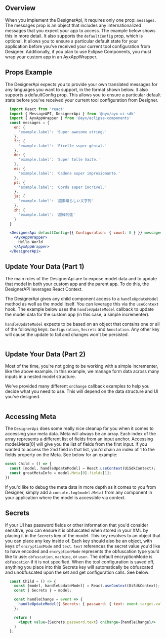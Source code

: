 ## Overview
When you implement the DesignerApi, it requires only one prop: `messages`. The messages prop is an object that includes any internationalized messages that you expect your app to access. The example below shows this in more detail. It also supports the `defaultConfig` prop, which is optional. It allows you to ensure a particular default state for your application before you've received your current tool configuration from Designer. Additionally, if you plan to use Eclipse Components, you must wrap your custom app in an AyxAppWrapper.

## Props Example
The DesignerApi expects you to provide your own translated messages for any languages you want to support, in the format shown below. It also supports a defaultConfig prop. This allows you to ensure a particular default state before you've received your current tool configuration from Designer.

``` jsx static
  import React from 'react'
  import { MessageAPI, DesignerApi } from '@ayx/ayx-ui-sdk'
  import { AyxAppWrapper } from '@ayx/eclipse-components'
  const messages = {
    en: {
      'example.label': 'Super awesome string.'
    },
    fr: {
      'example.label': 'Ficelle super génial.'
    },
    de: {
      'example.label': 'Super tolle Saite.'
    },
    es: {
      'example.label': 'Cadena super impresionante.'
    },
    pt: {
      'example.label': 'Corda super incrível.'
    },
    ja: {
      'example.label': '超素晴らしい文字列'
    },
    zh: {
      'example.label': '超棒的弦'
    }
  }

  <DesignerApi defaultConfig={{ Configuration: { count: 0 } }} messages={messages}>
    <AyxAppWrapper>
      Hello World
    </AyxAppWrapper>
  </DesignerApi>
```

## Update Your Data (Part 1)
The main roles of the DesignerApi are to expose model data and to update that model in both your custom app and the parent app. To do this, the DesignerAPI leverages React Context.

The DesignerApi gives any child component access to a `handleUpdateModel` method as well as the model itself. You can leverage this via the `useContext` hook. The example below uses the `handleUpdateModel` callback to update the model data for the custom app (in this case, a simple incrementer).

`handleUpdateModel` expects to be based on an object that contains one or all of the following keys: `Configuration`, `Secrets` and `Annotation`. Any other key will cause the update to fail and changes won't be persisted.

```js { "file": "../basicDemo.js" }
```

## Update Your Data (Part 2)
Most of the time, you're not going to be working with a simple incrementer, like the above example. In this example, we manage form data across many inputs in a nested model structure.

We've provided many different `onChange` callback examples to help you decide what you need to use. This will depend on the data structure and UI you've designed.  
```js { "file": "../advancedDemo.js" }
```

## Accessing Meta

The `DesignerApi` does some really nice cleanup for you when it comes to accessing your meta data. Meta will always be an array. Each index of the array represents a different list of fields from an input anchor. Accessing model.Meta[0] will give you the list of fields from the first input. If you wanted to access the 2nd field in that list, you'd chain an index of 1 to the fields property on the Meta. See below for an example:
```jsx static
const Child = () => {
  const [model, handleUpdateModel] = React.useContext(UiSdkContext);
  const greatMetaInfo = model.Meta[0].fields[1];
})
```

If you'd like to debug the meta data in more depth as it comes to you from Designer, simply add a `console.log(model.Meta)` from any component in your application where the model is accessible via context.

## Secrets

If your UI has password fields or other information that you'd consider sensitive, you can ensure it is obfuscated when stored in your XML by placing it in the `Secrets` key of the model. This key resolves to an object that you can place any key inside of. Each key should also be an object, with keys of `encryptionMode` and `text`. `text` references the secret value you'd like to have encoded and `encryptionMode` represents the obfuscation type you'd like to use: `obfuscation`, `machine`, or `user`. The default encryptionMode is `obfuscation` if it is not specified. When the tool configuration is saved off, anything you place into this Secrets key will automatically be obfuscated and unobfuscated upon the set and get configuration calls. See below: 

```jsx static
  const Child = () => {
    const [model, handleUpdateModel] = React.useContext(UiSdkContext);
    const { Secrets } = model;

    const handleChange = event => {
      handleUpdateModel({ Secrets: { password: { text: event.target.value, encryptionMode: 'obfuscation' }});
    }; 

    return (
      <input value={Secrets.password.text} onChange={handleChange}/>
    )
  }; 
```


